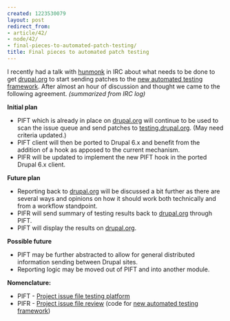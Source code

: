 ```yaml
---
created: 1223530079
layout: post
redirect_from:
- article/42/
- node/42/
- final-pieces-to-automated-patch-testing/
title: Final pieces to automated patch testing
---
```

I recently had a talk with <a href="http://drupal.org/user/22079">hunmonk</a> in IRC about what needs to be done to get <a href="http://drupal.org">drupal.org</a> to start sending patches to the <a href="/automated-patch-testing-(testing.drupal.org)-realized">new automated testing framework</a>. After almost an hour of discussion and thought we came to the following agreement. <i>(summarized from IRC log)</i>

<b>Initial plan</b>
<ul>
<li>PIFT which is already in place on <a href="http://drupal.org">drupal.org</a> will continue to be used to scan the issue queue and send patches to <a href="http://testing.drupal.org">testing.drupal.org</a>. (May need criteria updated.)</li>
<li>PIFT client will then be ported to Drupal 6.x and benefit from the addition of a hook as apposed to the current mechanism.</li>
<li>PIFR will be updated to implement the new PIFT hook in the ported Drupal 6.x client.</li>
</ul>

<b>Future plan</b>
<ul>
<li>Reporting back to <a href="http://drupal.org">drupal.org</a> will be discussed a bit further as there are several ways and opinions on how it should work both technically and from a workflow standpoint.</li>
<li>PIFR will send summary of testing results back to <a href="http://drupal.org">drupal.org</a> through PIFT.</li>
<li>PIFT will display the results on <a href="http://drupal.org">drupal.org</a>.</li>
</ul>

<b>Possible future</b>
<ul>
<li>PIFT may be further abstracted to allow for general distributed information sending between Drupal sites.</li>
<li>Reporting logic may be moved out of PIFT and into another module.</li>
</ul>

<b>Nomenclature:</b>
<ul>
<li>PIFT - <a href="http://drupal.org/project/project_issue_file_test">Project issue file testing platform</a></li>
<li>PIFR - <a href="http://drupal.org/project/project_issue_file_review">Project issue file review</a> (code for <a href="/automated-patch-testing-(testing.drupal.org)-realized">new automated testing framework</a>)</li>
</ul>
